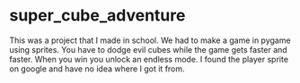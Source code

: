 # super_cube_adventure

This was a project that I made in school. We had to make a game in pygame using sprites. You have to dodge evil cubes while the game gets faster and faster. When you win you unlock an endless mode. I found the player sprite on google and have no idea where I got it from.
